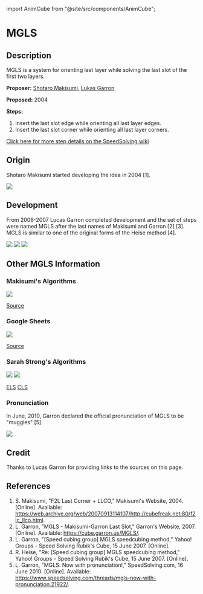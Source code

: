 import AnimCube from "@site/src/components/AnimCube";

# MGLS

<AnimCube params="buttonbar=0&position=lluuu&scale=6&hint=10&hintborder=1&borderwidth=10&facelets=lylyyylylwwwwwwlwwdbbdbbdbldggdggdggdddoooooodrldrrdrr" width="400px" height="400px" />

## Description

MGLS is a system for orienting last layer while solving the last slot of the first two layers.

**Proposer:** [Shotaro Makisumi](CubingContributors/MethodDevelopers.md#makisumi-shotaro), [Lukas Garron](CubingContributors/MethodDevelopers.md#garron-lukas)

**Proposed:** 2004

**Steps:**

1. Insert the last slot edge while orienting all last layer edges.
2. Insert the last slot corner while orienting all last layer corners.

[Click here for more step details on the SpeedSolving wiki](https://www.speedsolving.com/wiki/index.php/MGLS)

## Origin

Shotaro Makisumi started developing the idea in 2004 [1].

![](img/MGLS/Makisumi1.png)

## Development

From 2006-2007 Lucas Garron completed development and the set of steps were named MGLS after the last names of Makisumi and Garron [2] [3]. MGLS is similar to one of the original forms of the Heise method [4].

![](img/MGLS/Development1.png)
![](img/MGLS/Development2.png)
![](img/MGLS/Development3.png)

## Other MGLS Information

### Makisumi's Algorithms

![](img/MGLS/MakisumiAlgs.png)

[Source](https://cubefreak.net/speed/mgls/f2lc_llco.php)

### Google Sheets

![](img/MGLS/GoogleSheets.png)

[Source](https://docs.google.com/spreadsheets/d/1e9tPQ0Fl61KkzEkCh3FIkUSUmXtxlpGPp0fMmTipxoM/edit#gid=0)

### Sarah Strong's Algorithms

![](img/MGLS/Sarah1.png)
![](img/MGLS/Sarah2.png)

[ELS](https://sarah.cubing.net/3x3x3/els)
[CLS](https://sarah.cubing.net/3x3x3/cls)

### Pronunciation

In June, 2010, Garron declared the official pronunciation of MGLS to be "muggles" [5].

![](img/MGLS/Pronunciation.png)

## Credit

Thanks to Lucas Garron for providing links to the sources on this page.

## References

1. S. Makisumi, "F2L Last Corner + LLCO," Makisumi's Website, 2004. [Online]. Available: https://web.archive.org/web/20070913114107/http://cubefreak.net:80/f2lc_llco.html.
2. L. Garron, "MGLS - Makisumi-Garron Last Slot," Garron's Website, 2007. [Online]. Available: https://cube.garron.us/MGLS/.
3. L. Garron, "[Speed cubing group] MGLS speedcubing method," Yahoo! Groups - Speed Solving Rubik's Cube, 15 June 2007. [Online]. 
4. R. Heise, "Re: [Speed cubing group] MGLS speedcubing method," Yahoo! Groups - Speed Solving Rubik's Cube, 15 June 2007. [Online]. 
5. L. Garron, "MGLS: Now with pronunciation!," SpeedSolving.com, 16 June 2010. [Online]. Available: https://www.speedsolving.com/threads/mgls-now-with-pronunciation.21922/.
